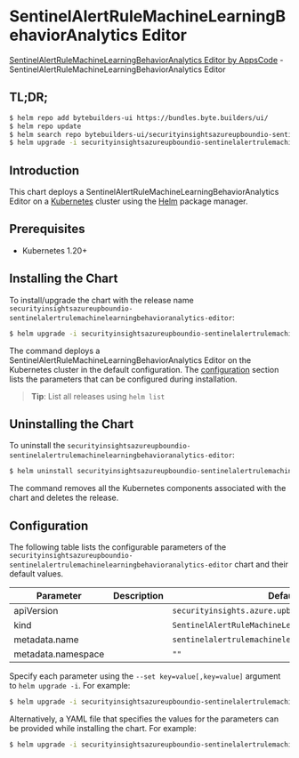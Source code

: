 # SentinelAlertRuleMachineLearningBehaviorAnalytics Editor

[SentinelAlertRuleMachineLearningBehaviorAnalytics Editor by AppsCode](https://byte.builders) - SentinelAlertRuleMachineLearningBehaviorAnalytics Editor

## TL;DR;

```bash
$ helm repo add bytebuilders-ui https://bundles.byte.builders/ui/
$ helm repo update
$ helm search repo bytebuilders-ui/securityinsightsazureupboundio-sentinelalertrulemachinelearningbehavioranalytics-editor --version=v0.4.18
$ helm upgrade -i securityinsightsazureupboundio-sentinelalertrulemachinelearningbehavioranalytics-editor bytebuilders-ui/securityinsightsazureupboundio-sentinelalertrulemachinelearningbehavioranalytics-editor -n default --create-namespace --version=v0.4.18
```

## Introduction

This chart deploys a SentinelAlertRuleMachineLearningBehaviorAnalytics Editor on a [Kubernetes](http://kubernetes.io) cluster using the [Helm](https://helm.sh) package manager.

## Prerequisites

- Kubernetes 1.20+

## Installing the Chart

To install/upgrade the chart with the release name `securityinsightsazureupboundio-sentinelalertrulemachinelearningbehavioranalytics-editor`:

```bash
$ helm upgrade -i securityinsightsazureupboundio-sentinelalertrulemachinelearningbehavioranalytics-editor bytebuilders-ui/securityinsightsazureupboundio-sentinelalertrulemachinelearningbehavioranalytics-editor -n default --create-namespace --version=v0.4.18
```

The command deploys a SentinelAlertRuleMachineLearningBehaviorAnalytics Editor on the Kubernetes cluster in the default configuration. The [configuration](#configuration) section lists the parameters that can be configured during installation.

> **Tip**: List all releases using `helm list`

## Uninstalling the Chart

To uninstall the `securityinsightsazureupboundio-sentinelalertrulemachinelearningbehavioranalytics-editor`:

```bash
$ helm uninstall securityinsightsazureupboundio-sentinelalertrulemachinelearningbehavioranalytics-editor -n default
```

The command removes all the Kubernetes components associated with the chart and deletes the release.

## Configuration

The following table lists the configurable parameters of the `securityinsightsazureupboundio-sentinelalertrulemachinelearningbehavioranalytics-editor` chart and their default values.

|     Parameter      | Description |                            Default                             |
|--------------------|-------------|----------------------------------------------------------------|
| apiVersion         |             | <code>securityinsights.azure.upbound.io/v1beta1</code>         |
| kind               |             | <code>SentinelAlertRuleMachineLearningBehaviorAnalytics</code> |
| metadata.name      |             | <code>sentinelalertrulemachinelearningbehavioranalytics</code> |
| metadata.namespace |             | <code>""</code>                                                |


Specify each parameter using the `--set key=value[,key=value]` argument to `helm upgrade -i`. For example:

```bash
$ helm upgrade -i securityinsightsazureupboundio-sentinelalertrulemachinelearningbehavioranalytics-editor bytebuilders-ui/securityinsightsazureupboundio-sentinelalertrulemachinelearningbehavioranalytics-editor -n default --create-namespace --version=v0.4.18 --set apiVersion=securityinsights.azure.upbound.io/v1beta1
```

Alternatively, a YAML file that specifies the values for the parameters can be provided while
installing the chart. For example:

```bash
$ helm upgrade -i securityinsightsazureupboundio-sentinelalertrulemachinelearningbehavioranalytics-editor bytebuilders-ui/securityinsightsazureupboundio-sentinelalertrulemachinelearningbehavioranalytics-editor -n default --create-namespace --version=v0.4.18 --values values.yaml
```
